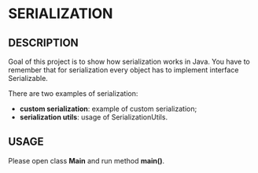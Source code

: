 SERIALIZATION
=============


DESCRIPTION
-----------

Goal of this project is to show how serialization works in Java. You have to remember that for serialization every object has to implement interface Serializable.

There are two examples of serialization:
* **custom serialization**: example of custom serialization;
* **serialization utils**: usage of SerializationUtils.


USAGE
-----

Please open class **Main** and run method **main()**.